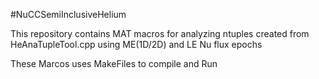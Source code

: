 #NuCCSemiInclusiveHelium

This repository contains MAT macros for analyzing ntuples created from HeAnaTupleTool.cpp using ME(1D/2D) and LE Nu flux epochs   

These Marcos uses MakeFiles to compile and Run 






 
